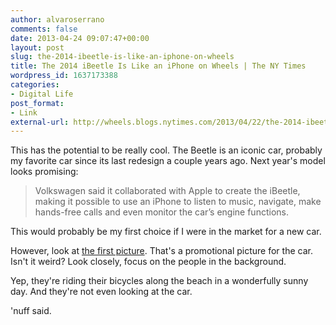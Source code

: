```yaml
---
author: alvaroserrano
comments: false
date: 2013-04-24 09:07:47+00:00
layout: post
slug: the-2014-ibeetle-is-like-an-iphone-on-wheels
title: The 2014 iBeetle Is Like an iPhone on Wheels | The NY Times
wordpress_id: 1637173388
categories:
- Digital Life
post_format:
- Link
external-url: http://wheels.blogs.nytimes.com/2013/04/22/the-2014-ibeetle-is-like-an-iphone-on-wheels/
---
```


This has the potential to be really cool. The Beetle is an iconic car, probably my favorite car since its last redesign a couple years ago. Next year's model looks promising:



<blockquote>Volkswagen said it collaborated with Apple to create the iBeetle, making it possible to use an iPhone to listen to music, navigate, make hands-free calls and even monitor the car’s engine functions.</blockquote>



This would probably be my first choice if I were in the market for a new car.

However, look at [the first picture](http://www.flickr.com/photos/analogsenses/8676758017). That's a promotional picture for the car. Isn't it weird? Look closely, focus on the people in the background.

Yep, they're riding their bicycles along the beach in a wonderfully sunny day. And they're not even looking at the car.

'nuff said.
